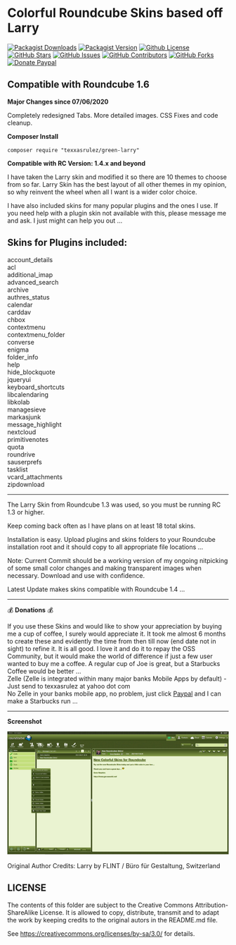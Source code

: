 # Colorful Roundcube Skins based off Larry

[![Packagist Downloads](https://img.shields.io/packagist/dt/texxasrulez/green-larry?style=plastic&logo=packagist&logoColor=white&label=Downloads&labelColor=blue&color=gold)](https://packagist.org/packages/texxasrulez/green-larry)
[![Packagist Version](https://img.shields.io/packagist/v/texxasrulez/green-larry?style=plastic&logo=packagist&logoColor=white&label=Version&labelColor=blue&color=limegreen)](https://packagist.org/packages/texxasrulez/green-larry)
[![Github License](https://img.shields.io/static/v1?style=plastic&logo=github&label=License&message=Creative%20Commons&labelColor=blue&color=coral)](https://github.com/texxasrulez/autumn-larry/blob/main/LICENSE)
[![GitHub Stars](https://img.shields.io/github/stars/texxasrulez/green-larry?style=plastic&logo=github&label=Stars&labelColor=blue&color=deepskyblue)](https://github.com/texxasrulez/green-larry/stargazers)
[![GitHub Issues](https://img.shields.io/github/issues/texxasrulez/green-larry?style=plastic&logo=github&label=Issues&labelColor=blue&color=aqua)](https://github.com/texxasrulez/green-larry/issues)
[![GitHub Contributors](https://img.shields.io/github/contributors/texxasrulez/green-larry?style=plastic&logo=github&logoColor=white&label=Contributors&labelColor=blue&color=orchid)](https://github.com/texxasrulez/green-larry/graphs/contributors)
[![GitHub Forks](https://img.shields.io/github/forks/texxasrulez/green-larry?style=plastic&logo=github&logoColor=white&label=Forks&labelColor=blue&color=darkorange)](https://github.com/texxasrulez/green-larry/forks)
[![Donate Paypal](https://img.shields.io/badge/Paypal-Money_Please!-blue.svg?style=plastic&labelColor=blue&color=forestgreen&logo=paypal)](https://www.paypal.me/texxasrulez)

## Compatible with Roundcube 1.6	

**Major Changes since 07/06/2020**

Completely redesigned Tabs.
More detailed images.
CSS Fixes and code cleanup.

**Composer Install**
```
composer require "texxasrulez/green-larry"
```

**Compatible with RC Version: 1.4.x and beyond**

I have taken the Larry skin and modified it so there are 10 themes to choose from so far. Larry Skin has the best layout of all other themes in my opinion, so why reinvent the wheel when all I want is a wider color choice.

I have also included skins for many popular plugins and the ones I use. If you need help with a plugin skin not available with this, please message me and ask. I just might can help you out ... 

**Skins for Plugins included:**
-------
account_details\
acl\
additional_imap\
advanced_search\
archive\
authres_status\
calendar\
carddav\
chbox\
contextmenu\
contextmenu_folder\
converse\
enigma\
folder_info\
help\
hide_blockquote\
jqueryui\
keyboard_shortcuts\
libcalendaring\
libkolab\
managesieve\
markasjunk\
message_highlight\
nextcloud\
primitivenotes\
quota\
roundrive\
sauserprefs\
tasklist\
vcard_attachments\
zipdownload

---

The Larry Skin from Roundcube 1.3 was used, so you must be running RC 1.3 or higher.

Keep coming back often as I have plans on at least 18 total skins.

Installation is easy. Upload plugins and skins folders to your Roundcube installation root and it should copy to all appropriate file locations ... 

Note: Current Commit should be a working version of my ongoing nitpicking of some small color changes and making transparent images when necessary. Download and use with confidence.

Latest Update makes skins compatible with Roundcube 1.4 ...

---

:moneybag: **Donations** :moneybag:

If you use these Skins and would like to show your appreciation by buying me a cup of coffee, I surely would appreciate it. It took me almost 6 months to create these and evidently the time from then till now (end date not in sight) to refine it. It is all good. I love it and do it to repay the OSS Community, but it would make the world of difference if just a few user wanted to buy me a coffee. A regular cup of Joe is great, but a Starbucks Coffee would be better ... \
Zelle (Zelle is integrated within many major banks Mobile Apps by default) - Just send to texxasrulez at yahoo dot com \
No Zelle in your banks mobile app, no problem, just click [Paypal](https://paypal.me/texxasrulez?locale.x=en_US) and I can make a Starbucks run ...

---

**Screenshot**

![Green Larry Skin](images/green-mail.png?raw=true "Green Larry Skin")

Original Author Credits:
Larry
by FLINT / Büro für Gestaltung, Switzerland

LICENSE
-------

The contents of this folder are subject to the Creative Commons
Attribution-ShareAlike License. It is allowed to copy, distribute,
transmit and to adapt the work by keeping credits to the original
autors in the README.md file.

See https://creativecommons.org/licenses/by-sa/3.0/ for details.
